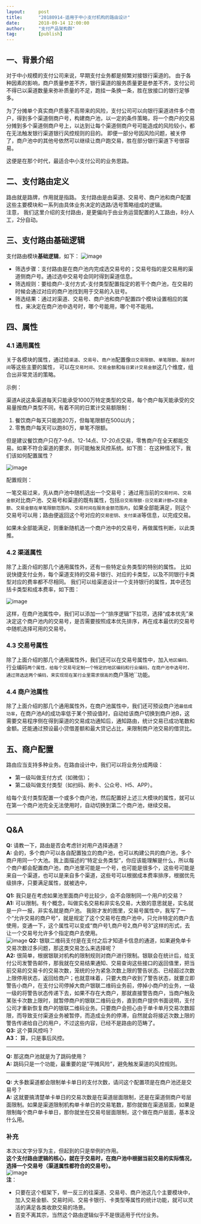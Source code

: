 ```yaml
---  
layout:     post   
title:      "20180914-适用于中小支付机构的路由设计"  
date:       2018-09-14 12:00:00  
author:     "支付产品架构群"  
tag:		[publish] 
---
```


## 一、背景介绍
 
对于中小规模的支付公司来说，早期支付业务都是频繁对接银行渠道的。
由于各种因素的影响，商户质量参差不齐，银行渠道的服务质量更是参差不齐，支付公司不得已以渠道数量来弥补质量的不足，跑挂一条换一条，胜在放接口的银行足够多。  

为了分摊单个真实商户质量不高带来的风险，支付公司可以向银行渠道进件多个商户，得到多个渠道侧商户号，构建商户池，以一定的条件策略，将一个商户的交易分摊到多个渠道侧商户号上，以达到让每个渠道侧商户号可能造成的风险较小，都在无法触发银行渠道银行风控规则的目的。
即便一部分号因风险问题，被关停了，商户池中的其他号依然可以继续让商户跑交易，胜在部分银行渠道下号很容易。   

这便是在那个时代，最适合中小支付公司的业务思路。

## 二、支付路由定义  

路由就是路牌，作用就是指路。
支付路由是由渠道、交易号、商户池和商户配置这些主要模块和一系列由具体业务决定的选路/选号策略组成的逻辑。   
注意， 我们这里介绍的支付路由，是更偏向于由业务运营配置的人工路由，8分人工，2分自动。

## 三、支付路由基础逻辑  

支付路由模块**基础逻辑**，如下：
![image](http://static.cocolian.cn/img/20180914_203700.png)

- 筛选步骤：支付路由是在商户池内完成选交易号的；交易号指的是交易用的渠道侧商户号。通过选中交易号会同时得到渠道信息。  
- 筛选规则：要给商户-支付方式-支付类型配置指定的若干个商户池，在交易的时候会通过对应的商户池找到用于交易的入驻号。   
- 筛选结果：通过对渠道、交易号、商户池和商户配置四个模块设置相应的属性，来决定在商户池中选号时，哪个号能用，哪个号不能用。

## 四、属性

### 4.1 通用属性  

关于各模块的属性，通过给``渠道``、``交易号``、``商户池``配置像``日交易限额``、``单笔限额``、``服务时间``等这些主要的属性，
可以在``交易时间``、``交易金额``和``每日累计交易金额``这几个维度，组合出非常灵活的策略。 

示例：

渠道A说这条渠道每天只能承受1000万特定类型的交易，每个商户每天能承受的交易量按商户类型不同，有着不同的日累计交易额限制： 
1. 餐饮商户每天只能跑20万，但每笔限额在500以内；  
2. 零售商户每天可以跑80万，单笔不限额。  

但是建议餐饮商户只在7-9点、12-14点、17-20点交易，零售商户在全天都能交易。如果不符合渠道的要求，则可能触发风控系统。如下图：
在这种情况下，我们该如何配置属性？  

![image](http://static.cocolian.cn/img/20180914_204227.png)

配置规则：

一笔交易过来，先从商户池中随机选出一个交易号；
通过用当前的``交易时间``、``交易金额``对比商户池、交易号和渠道的既有属性，包括``日交易限额-日交易累计额=交易金额``、``交易金额在单笔限额范围内``、``交易时间在服务金额范围内``，如果全部能满足，则这个交易号可以用；路由便返回这个号对应的``交易密钥``、``支付渠道``等信息，以完成交易。

如果未全部能满足，则重新随机选一个商户池中的交易号，再做属性判断，以此类推。

### 4.2 渠道属性  

除了上面介绍的那几个通用属性外，还有一些特定业务类型的特别的属性。
比如说快捷支付业务，每个渠道支持的交易卡银行、对应的卡类型，以及不同银行卡类型对应的费率都不尽相同。
我们可以给渠道设计一个支持银行的属性，其中还包括卡类型和成本费率，如下图：  

![image](http://static.cocolian.cn/img/20180914_204509.png)

这样，在商户池属性中，我们可以添加一个“排序逻辑”下拉项，选择“成本优先”来决定这个商户池内的交易号，是否需要按照成本优先排序，再在成本最优的交易号中随机选择可用的交易号。

### 4.3 交易号属性  

除了上面介绍的那几个通用属性外，我们还可以在交易号属性中，加入``地区编码、``行业编码``两个属性，给每个交易号定制一个特定的地区编码和行业编码，在商户池中选号时，通过筛选这两个编码，来实现现在某行业里需求很高的``商户落地``功能。

### 4.4 商户池属性  

除了上面介绍的那几个通用属性外，在商户池属性中，我们还可预设商户池``最低成功率``，在商户池A的成功率低于某个预设值时，自动给该商户切换到商户池B，这需要交易程序侧在得到渠道的交易成功通知后，通知路由，统计交易已成功笔数和金额。还能通过预设最小贷借差额和最大贷记占比，来限制商户池交易的借贷比。


## 五、商户配置     

路由应当支持多种业务。在路由设计中，我们可以将业务分成两级：
- 第一级叫做支付方式（如微信）；
- 第二级叫做支付类型（如扫码、刷卡、公众号、H5、APP）。  

给每个支付类型配置一个或多个商户池，然后配置好上述三大模块的属性，就可以在第一个商户池完全无法使用时，自动切换到第二个商户池，继续交易。

--- 

## Q&A

**Q:** 请教一下，路由是否会考虑针对用户选择通道？  
**A:** 会的，多个商户可以各自配置独立的商户池，也可以构建公共的商户池，多个商户用同一个大池。我上面描述的“特定业务类型”，你应该能理解是什么，所以每个商户都会配置商户池，商户池里可能是一个号，也可能是很多个，这些号可能是来自一个渠道，也可以是来自多个渠道，这些号可以根据成本费率排序，根据优先级排序，只要满足属性，就被选中，  

**Q1:** 我只是在考虑如果池里面商户号比较少，会不会限制同一个用户的交易？  
**A1:** 可以限制。有个概念，叫做实名交易和非实名交易，大致的意思就是，实名就是一户一报，非实名就是商户池。     我刚才发的图里，交易号属性中，我写了一个“允许交易的商户号”，就是规定了这个交易号在商户池中，只允许特定的商户去使用，变通一下，这个属性可以变成“商户号1,商户号2,商户号3”这样的形式，去让一个交易号允许多个指定商户去使用。  
![image](http://static.cocolian.cn/img/20180914_210853.png)
**Q2:** 银联二维码支付是在支付之后才知道卡信息的通道，如果避免单卡交易次数过多问题，那这类交易怎么来选择呢？  
**A2:**  很简单，根据银联对机构的限制规则对商户进行限制。银联会在统计后，给支付公司发警告邮件，那我就在交易结果通知、交易查询这些接口的返回值里，把当前交易的交易卡的交易次数，笼统的分为紧急次数上限的警告状态、已经超过次数上限停用状态，返回给商户；也就意味着，只要大商户收到了警告状态，就要立即警告小商户，在支付公司停掉大商户银联二维码业务前，停掉小商户的业务，一级一级的将警告状态传递下去，如果不存在大商户，那就直接警告商户，当商户触及某张卡次数上限时，就暂停商户的银联二维码业务，直到商户提供书面说明，支付公司才重新恢复商户的银联二维码业务。只要商户会担心由于单卡单月交易次数超限，而导致支付渠道业务被暂停，而造成业务的停滞，自然就会将接近次数上限的警告传递给自己的用户，不过这些内容，已经不是路由的范畴了。  
**Q3:** 这个算风控吗？  
**A3：** 算，只是事后风控。 

---

**Q:** 那这商户池就是为了跳码使用？  
**A:**  跳码只是一个功能，最重要的是“平摊风险”，避免触发渠道的风控规则。  

---

**Q:** 大多数渠道都会限制单卡单日的支付次数，请问这个配置项是在商户池还是交易号？  
**A:** 这就要搞清楚单卡单日的交易次数是在渠道层面限制，还是在渠道侧商户号层面限制。如果是渠道限制机构单卡单日的交易笔数，那你就做在渠道层面，如果是限制每个商户单卡单日，那你就坐在交易号层面限制，这个做在商户层面，基本没什么用。  
### 补充
本次以文字分享为主，但起到的只是举例的作用。  
**这个支付路由逻辑的核心，就在于交易时，在商户池中根据当前交易的实际情况，选择一个交易号（渠道属性都符合的交易号）。**  
![image](http://static.cocolian.cn/img/20180914_205505.png)  
**注**：
- 只要在这个框架下，举一反三的往渠道、交易号、商户池这几个主要模块中，加入交易金额、交易时间、交易卡银行、卡类型等属性的统计功能，就可以灵活的满足各类收款交易的场景。
- 百变不离其宗，当然这个路由逻辑似乎不是很适用于代付业务。  